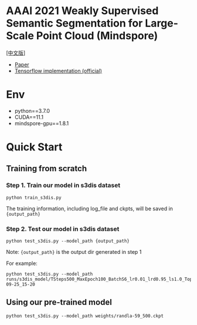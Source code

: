 # AAAI 2021 Weakly Supervised Semantic Segmentation for Large-Scale Point Cloud (Mindspore)

[[中文版]](README_cn.md)

- [Paper](https://ojs.aaai.org/index.php/AAAI/article/view/16455)
- [Tensorflow implementation (official)](https://github.com/Yachao-Zhang/WS3)

# Env
- python==3.7.0
- CUDA==11.1
- mindspore-gpu==1.8.1

# Quick Start

## Training from scratch
### Step 1. Train our model in s3dis dataset
```shell
python train_s3dis.py 
```
The training information, including log_file and ckpts, will be saved in `{output_path}`
### Step 2. Test our model in s3dis dataset
```shell
python test_s3dis.py --model_path {output_path}
```
Note: `{output_path}` is the output dir generated in step 1

For example:
```shell
python test_s3dis.py --model_path runs/s3dis_model/TSteps500_MaxEpoch100_BatchS6_lr0.01_lrd0.95_ls1.0_Topk500_NumTrainEp030_LP_1_RS_888_PyNateiveM_2022-09-25_15-20
```


## Using our pre-trained model
```shell
python test_s3dis.py --model_path weights/randla-59_500.ckpt 
```
